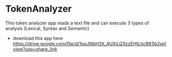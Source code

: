 # TokenAnalyzer
This token analyzer app reads a text file and can execute 3 types of analysis (Lexical, Syntax and Semantic)
- download this app here https://drive.google.com/file/d/1pqJNbH3X_4UXiLQ1lzzEHtLhcBK5b2wI/view?usp=share_link
